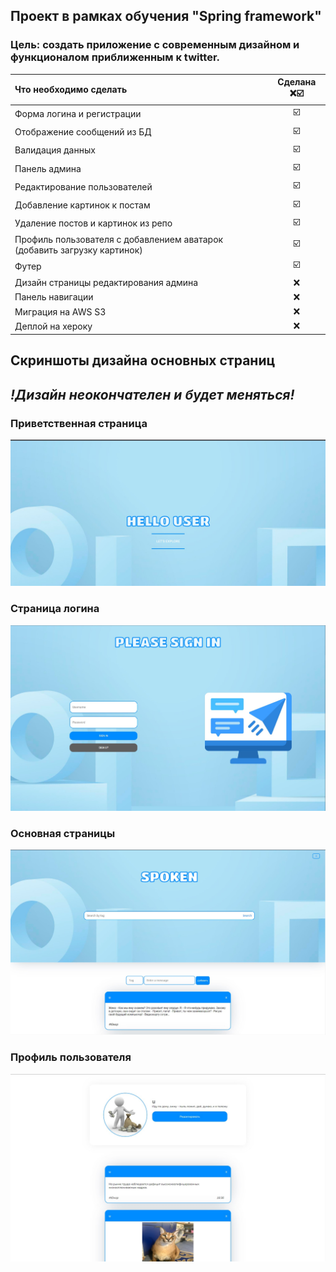 ## Проект в рамках обучения "Spring framework"

### Цель: создать приложение с современным дизайном и функционалом приближенным к twitter.

| Что необходимо сделать       |    Сделана ❌☑️  |
| :---        |    :----:    |
|Форма логина и регистрации|☑️ |  
|Отображение сообщений из БД|☑️|
|Валидация данных|☑️|
|Панель админа| ☑️|
|Редактирование пользователей| ☑️|
|Добавление картинок к постам| ☑️|
|Удаление постов и картинок из репо|☑️|
|Профиль пользователя с добавлением аватарок (добавить загрузку картинок)|☑️|
|Футер|☑️|
|Дизайн страницы редактирования админа|❌|
|Панель навигации|❌|
|Миграция на AWS S3|❌|
|Деплой на хероку|❌|

## Скриншоты дизайна основных страниц
## ***!Дизайн неокончателен и будет меняться!***

### Приветственная страница

![img](img/greeting_page.jpg)

### Страница логина

![img](img/login_page.jpg)

### Основная страницы

![img](img/main_page.jpg)


### Профиль пользователя

![img](img/profile_page.jpg)
